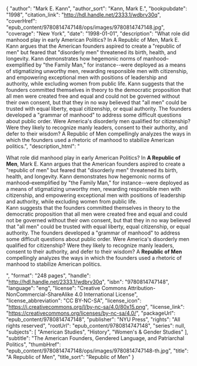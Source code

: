 {
  "author": "Mark E. Kann",
  "author_sort": "Kann, Mark E.",
  "bookpubdate": "1998",
  "citation_link": "http://hdl.handle.net/2333.1/wdbrv30q",
  "coverHref": "epub_content/9780814747148/ops/images/9780814747148.jpg",
  "coverage": "New York",
  "date": "1998-01-01",
  "description": "What role did manhood play in early American Politics? In A Republic of Men, Mark E. Kann argues that the American founders aspired to create a \"republic of men\" but feared that \"disorderly men\" threatened its birth, health, and longevity. Kann demonstrates how hegemonic norms of manhood–exemplified by \"the Family Man,\" for instance--were deployed as a means of stigmatizing unworthy men, rewarding responsible men with citizenship, and empowering exceptional men with positions of leadership and authority, while excluding women from public life. Kann suggests that the founders committed themselves in theory to the democratic proposition that all men were created free and equal and could not be governed without their own consent, but that they in no way believed that \"all men\" could be trusted with equal liberty, equal citizenship, or equal authority. The founders developed a \"grammar of manhood\" to address some difficult questions about public order. Were America's disorderly men qualified for citizenship? Were they likely to recognize manly leaders, consent to their authority, and defer to their wisdom? A Republic of Men compellingly analyzes the ways in which the founders used a rhetoric of manhood to stabilize American politics.",
  "description_html": "<p>What role did manhood play in early American Politics? In <b>A Republic of Men</b>, Mark E. Kann argues that the American founders aspired to create a \"republic of men\" but feared that \"disorderly men\" threatened its birth, health, and longevity. Kann demonstrates how hegemonic norms of manhood–exemplified by \"the Family Man,\" for instance--were deployed as a means of stigmatizing unworthy men, rewarding responsible men with citizenship, and empowering exceptional men with positions of leadership and authority, while excluding women from public life.<br> Kann suggests that the founders committed themselves in theory to the democratic proposition that all men were created free and equal and could not be governed without their own consent, but that they in no way believed that \"all men\" could be trusted with equal liberty, equal citizenship, or equal authority. The founders developed a \"grammar of manhood\" to address some difficult questions about public order. Were America's disorderly men qualified for citizenship? Were they likely to recognize manly leaders, consent to their authority, and defer to their wisdom? A <b>Republic of Men</b> compellingly analyzes the ways in which the founders used a rhetoric of manhood to stabilize American politics.</p>",
  "format": "248 pages",
  "handle": "http://hdl.handle.net/2333.1/wdbrv30q",
  "isbn": "9780814747148",
  "language": "eng",
  "license": "Creative Commons Attribution-NonCommercial-ShareAlike 4.0 International License",
  "license_abbreviation": "CC BY-NC-SA",
  "license_icon": "https://i.creativecommons.org/l/by-nc-sa/4.0/80x15.png",
  "license_link": "https://creativecommons.org/licenses/by-nc-sa/4.0/",
  "packageUrl": "epub_content/9780814747148",
  "publisher": "NYU Press",
  "rights": "All rights reserved",
  "rootUrl": "epub_content/9780814747148",
  "series": null,
  "subjects": [
    "American Studies",
    "History",
    "Women's & Gender Studies"
  ],
  "subtitle": "The American Founders, Gendered Language, and Patriarchal Politics",
  "thumbHref": "epub_content/9780814747148/ops/images/9780814747148-th.jpg",
  "title": "A Republic of Men",
  "title_sort": "Republic of Men"
}
